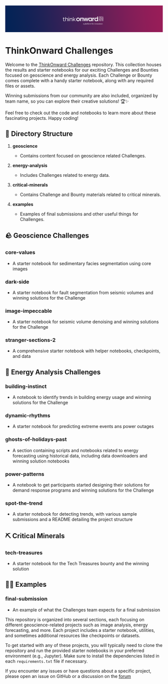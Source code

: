 ![ThinkOnward Logo](assets/ThinkOnward.png)

# ThinkOnward Challenges 

Welcome to the [ThinkOnward Challenges](https://thinkonward.com/app/c/challenges/) repository. This collection houses the results and starter notebooks for our exciting Challenges and Bounties focused on geoscience and energy analysis. Each Challenge or Bounty comes complete with a handy starter notebook, along with any required files or assets.

Winning submissions from our community are also included, organized by team name, so you can explore their creative solutions! 🏆✨

Feel free to check out the code and notebooks to learn more about these fascinating projects. Happy coding!

## 📄 Directory Structure 

1. **geoscience**
   - Contains content focused on geoscience related Challenges.
   
2. **energy-analysis**
   - Includes Challenges related to energy data.

4. **critical-minerals**
   - Contains Challenge and Bounty materials related to critical minerals. 

4. **examples**
   - Examples of final submissions and other useful things for Challenges.

## 🪨 Geoscience Challenges

### core-values
- A starter notebook for sedimentary facies segmentation using core images

### dark-side
- A starter notebook for fault segmentation from seismic volumes and winning solutions for the Challenge

### image-impeccable
- A starter notebook for seismic volume denoising and winning solutions for the Challenge

### stranger-sections-2
- A comprehensive starter notebook with helper notebooks, checkpoints, and data

## 🔋 Energy Analysis Challenges

### building-instinct
- A notebook to identify trends in building energy usage and winning solutions for the Challenge

### dynamic-rhythms
- A starter notebook for predicting extreme events ans power outages

### ghosts-of-holidays-past
- A section containing scripts and notebooks related to energy forecasting using historical data, including data downloaders and winning solution notebooks

### power-patterns
- A notebook to get participants started designing their solutions for demand response programs and winning solutions for the Challenge

### spot-the-trend
- A starter notebook for detecting trends, with various sample submissions and a README detailing the project structure

## ⛏️ Critical Minerals

### tech-treasures
- A starter notebook for the Tech Treasures bounty and the winning solution

## 🧑‍🏫 Examples

### final-submission
- An example of what the Challenges team expects for a final submission


This repository is organized into several sections, each focusing on different geoscience-related projects such as image analysis, energy forecasting, and more. Each project includes a starter notebook, utilities, and sometimes additional resources like checkpoints or datasets. 

To get started with any of these projects, you will typically need to clone the repository and run the provided starter notebooks in your preferred environment (e.g., Jupyter). Make sure to install the dependencies listed in each `requirements.txt` file if necessary.

If you encounter any issues or have questions about a specific project, please open an issue on GitHub or a discussion on the [forum](https://forum.thinkonward.com/)
